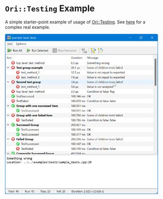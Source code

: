 # `Ori::Testing` Example

A simple starter-point example of usage of [Ori::Testing](../../testing). See [here](https://github.com/orion-project/rezonator2/tree/master/src/tests) for a complex real example.

![](./tests.png)